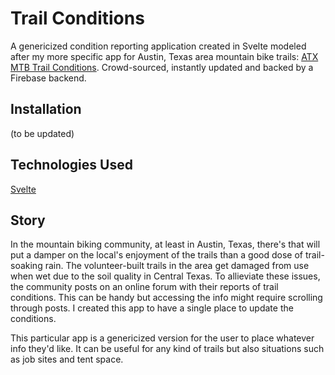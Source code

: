 # Trail Conditions

A genericized condition reporting application created in Svelte modeled after my more specific app for Austin, Texas area mountain bike trails: [ATX MTB Trail Conditions](https://austin-mtb-trail-conditions.web.app/). Crowd-sourced, instantly updated and backed by a Firebase backend.

## Installation

(to be updated)

## Technologies Used

[Svelte](https://svelte.dev/)

## Story

In the mountain biking community, at least in Austin, Texas, there's that will put a damper on the local's enjoyment of the trails than a good dose of trail-soaking rain. The volunteer-built trails in the area get damaged from use when wet due to the soil quality in Central Texas. To allieviate these issues, the community posts on an online forum with their reports of trail conditions. This can be handy but accessing the info might require scrolling through posts. I created this app to have a single place to update the conditions.

This particular app is a genericized version for the user to place whatever info they'd like. It can be useful for any kind of trails but also situations such as job sites and tent space. 
